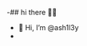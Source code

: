 -## hi there 👍🏻
- 👋 Hi, I’m @ash1l3y
- <!--
-** ash1l3y/ash1l3y** is a ✨ special ✨ repository because its `README.md` (this file) appears on your GitHub profile.
  
- Here are some ideas to get you started:
- 
- 👀 I’m interested in ...
- 🌱 I’m currently learning ...
- 💞️ I’m looking to collaborate on ...
- 📫 How to reach me ...
- 😄 Pronouns: ...
- ⚡ Fun fact: ...

<!---
ash1l3y/ash1l3y is a ✨ special ✨ repository because its `README.md` (this file) appears on your GitHub profile.
You can click the Preview link to take a look at your changes.
--->
